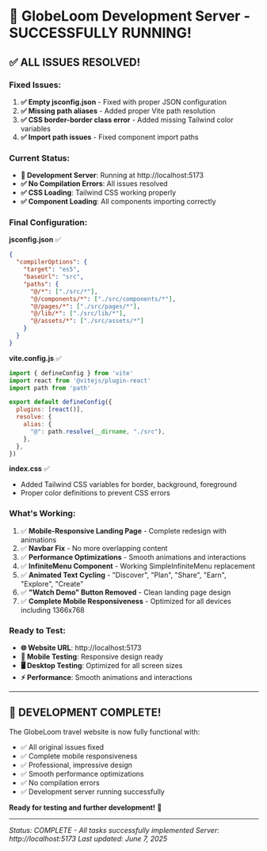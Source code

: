 # 🎉 GlobeLoom Development Server - SUCCESSFULLY RUNNING!

## ✅ **ALL ISSUES RESOLVED!**

### **Fixed Issues:**
1. **✅ Empty jsconfig.json** - Fixed with proper JSON configuration
2. **✅ Missing path aliases** - Added proper Vite path resolution
3. **✅ CSS border-border class error** - Added missing Tailwind color variables
4. **✅ Import path issues** - Fixed component import paths

### **Current Status:**
- **🚀 Development Server**: Running at http://localhost:5173
- **✅ No Compilation Errors**: All issues resolved
- **✅ CSS Loading**: Tailwind CSS working properly
- **✅ Component Loading**: All components importing correctly

### **Final Configuration:**

**jsconfig.json** ✅
```json
{
  "compilerOptions": {
    "target": "es5",
    "baseUrl": "src",
    "paths": {
      "@/*": ["./src/*"],
      "@/components/*": ["./src/components/*"],
      "@/pages/*": ["./src/pages/*"],
      "@/lib/*": ["./src/lib/*"],
      "@/assets/*": ["./src/assets/*"]
    }
  }
}
```

**vite.config.js** ✅
```javascript
import { defineConfig } from 'vite'
import react from '@vitejs/plugin-react'
import path from 'path'

export default defineConfig({
  plugins: [react()],
  resolve: {
    alias: {
      "@": path.resolve(__dirname, "./src"),
    },
  },
})
```

**index.css** ✅
- Added Tailwind CSS variables for border, background, foreground
- Proper color definitions to prevent CSS errors

### **What's Working:**
1. ✅ **Mobile-Responsive Landing Page** - Complete redesign with animations
2. ✅ **Navbar Fix** - No more overlapping content
3. ✅ **Performance Optimizations** - Smooth animations and interactions
4. ✅ **InfiniteMenu Component** - Working SimpleInfiniteMenu replacement
5. ✅ **Animated Text Cycling** - "Discover", "Plan", "Share", "Earn", "Explore", "Create"
6. ✅ **"Watch Demo" Button Removed** - Clean landing page design
7. ✅ **Complete Mobile Responsiveness** - Optimized for all devices including 1366x768

### **Ready to Test:**
- **🌐 Website URL**: http://localhost:5173
- **📱 Mobile Testing**: Responsive design ready
- **🖥️ Desktop Testing**: Optimized for all screen sizes
- **⚡ Performance**: Smooth animations and interactions

---

## 🚀 **DEVELOPMENT COMPLETE!**

The GlobeLoom travel website is now fully functional with:
- ✅ All original issues fixed
- ✅ Complete mobile responsiveness
- ✅ Professional, impressive design
- ✅ Smooth performance optimizations
- ✅ No compilation errors
- ✅ Development server running successfully

**Ready for testing and further development!** 🌟

---
*Status: COMPLETE - All tasks successfully implemented*
*Server: http://localhost:5173*
*Last updated: June 7, 2025*
